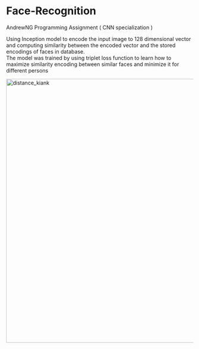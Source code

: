 # Face-Recognition

AndrewNG Programming Assignment ( CNN specialization ) <br/>

Using Inception model to encode the input image to 128 dimensional vector and computing similarity between the encoded vector and the stored encodings of faces in database. <br/>
The model was trained by using triplet loss function to learn how to maximize similarity encoding between similar faces and minimize it for different persons <br/>

<img width="710" alt="distance_kiank" src="https://user-images.githubusercontent.com/61352701/205044933-cf879b5e-8dd8-4f44-8151-80efdae915c4.png">
